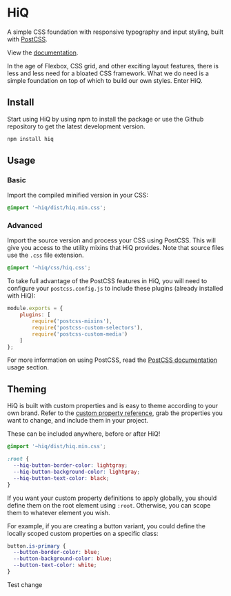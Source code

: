 # HiQ
A simple CSS foundation with responsive typography and input styling, built with [PostCSS](https://github.com/postcss/postcss).

View the [documentation](https://jonathanharrell.github.io/hiq/).

In the age of Flexbox, CSS grid, and other exciting layout features, there is less and less need for a bloated CSS framework. What we do need is a simple foundation on top of which to build our own styles. Enter HiQ.

## Install

Start using HiQ by using npm to install the package or use the Github repository to get the latest development version.

```bash
npm install hiq
```

## Usage

### Basic

Import the compiled minified version in your CSS:

```css
@import '~hiq/dist/hiq.min.css';
```

### Advanced

Import the source version and process your CSS using PostCSS. This will give you access to the utility mixins that HiQ provides. Note that source files use the `.css` file extension.

```css
@import '~hiq/css/hiq.css';
```

To take full advantage of the PostCSS features in HiQ, you will need to configure your `postcss.config.js` to include these plugins (already installed with HiQ):

```js
module.exports = {
    plugins: [
        require('postcss-mixins'),
        require('postcss-custom-selectors'),
        require('postcss-custom-media')
    ]
};
```

For more information on using PostCSS, read the [PostCSS documentation](https://github.com/postcss/postcss#usage) usage section.

## Theming

HiQ is built with custom properties and is easy to theme according to your own brand. Refer to the [custom property reference](https://jonathanharrell.github.io/hiq/reference/custom-properties/), grab the properties you want to change, and include them in your project.

These can be included anywhere, before or after HiQ!

```css
@import '~hiq/dist/hiq.min.css';

:root {
  --hiq-button-border-color: lightgray;
  --hiq-button-background-color: lightgray;
  --hiq-button-text-color: black;
}
```

If you want your custom property definitions to apply globally, you should define them on the root element using `:root`. Otherwise, you can scope them to whatever element you wish.

For example, if you are creating a button variant, you could define the locally scoped custom properties on a specific class:

```css
button.is-primary {
  --button-border-color: blue;
  --button-background-color: blue;
  --button-text-color: white;
}
```

Test change
